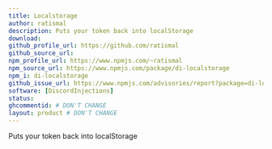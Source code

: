 ```yaml
---
title: Localstorage
author: ratismal
description: Puts your token back into localStorage
download:
github_profile_url: https://github.com/ratismal
github_source_url:
npm_profile_url: https://www.npmjs.com/~ratismal
npm_source_url: https://www.npmjs.com/package/di-localstorage
npm_i: di-localstorage
github_issue_url: https://www.npmjs.com/advisories/report?package=di-localstorage
software: [DiscordInjections]
status:
ghcommentid: # DON'T CHANGE
layout: product # DON'T CHANGE
---
```

Puts your token back into localStorage